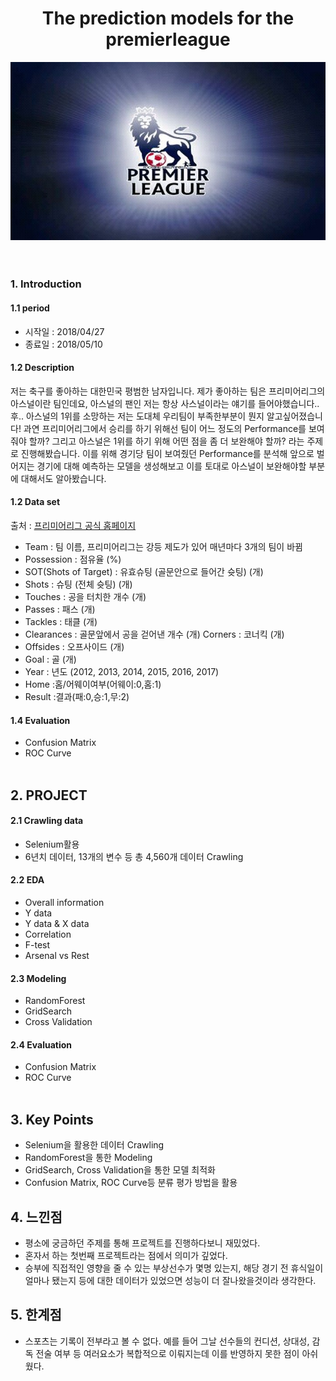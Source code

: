 <h1><center>The prediction models for the premierleague</center></h1>

<center><img src="img/premierleague.jpeg" width = 800></center>
<br><br/>


### 1. Introduction

#### 1.1 period
- 시작일 : 2018/04/27
- 종료일 : 2018/05/10

#### 1.2 Description

저는 축구를 좋아하는 대한민국 평범한 남자입니다. 제가 좋아하는 팀은 프리미어리그의 아스널이란 팀인데요, 아스널의 팬인 저는 항상 사스널이라는 얘기를 들어야했습니다..후.. 아스널의 1위를 소망하는 저는 도대체 우리팀이 부족한부분이 뭔지 알고싶어졌습니다! 과연 프리미어리그에서 승리를 하기 위해선 팀이 어느 정도의 Performance를 보여줘야 할까?
그리고 아스널은 1위를 하기 위해 어떤 점을 좀 더 보완해야 할까? 라는 주제로 진행해봤습니다. 이를 위해 경기당 팀이 보여줬던 Performance를 분석해 앞으로 벌어지는 경기에 대해 예측하는 모델을 생성해보고 이를 토대로 아스널이 보완해야할 부분에 대해서도 알아봤습니다.


#### 1.2 Data set
출처 : [프리미어리그 공식 홈페이지](https://www.premierleague.com)

- Team : 팀 이름, 프리미어리그는 강등 제도가 있어 매년마다 3개의 팀이 바뀜
- Possession : 점유율 (%)
- SOT(Shots of Target) : 유효슈팅 (골문안으로 들어간 슛팅) (개)
- Shots : 슈팅 (전체 슛팅) (개)
- Touches : 공을 터치한 개수 (개)
- Passes : 패스 (개)
- Tackles : 태클 (개)
- Clearances : 골문앞에서 공을 걷어낸 개수 (개) Corners : 코너킥 (개)
- Offsides : 오프사이드 (개)
- Goal : 골 (개)
- Year : 년도 (2012, 2013, 2014, 2015, 2016, 2017)
- Home :홈/어웨이여부(어웨이:0,홈:1)
- Result :결과(패:0,승:1,무:2)


#### 1.4 Evaluation
- Confusion Matrix
- ROC Curve
<br><br/>


## 2. PROJECT

#### 2.1 Crawling data

- Selenium활용
- 6년치 데이터, 13개의 변수 등 총 4,560개 데이터 Crawling


#### 2.2 EDA
- Overall information
- Y data
- Y data & X data
- Correlation
- F-test
- Arsenal vs Rest

#### 2.3 Modeling
- RandomForest
- GridSearch
- Cross Validation


#### 2.4 Evaluation
- Confusion Matrix
- ROC Curve
<br><br/>


## 3. Key Points
- Selenium을 활용한 데이터 Crawling
- RandomForest을 통한 Modeling
- GridSearch, Cross Validation을 통한 모델 최적화
- Confusion Matrix, ROC Curve등 분류 평가 방법을 활용


## 4. 느낀점
- 평소에 궁금하던 주제를 통해 프로젝트를 진행하다보니 재밌었다.
- 혼자서 하는 첫번째 프로젝트라는 점에서 의미가 깊었다.
- 승부에 직접적인 영향을 줄 수 있는 부상선수가 몇명 있는지, 해당 경기 전 휴식일이 얼마나 됐는지 등에 대한 데이터가 있었으면 성능이 더 잘나왔을것이라 생각한다.


## 5. 한계점
- 스포츠는 기록이 전부라고 볼 수 없다. 예를 들어 그날 선수들의 컨디션, 상대성, 감독 전술 여부 등 여러요소가 복합적으로 이뤄지는데 이를 반영하지 못한 점이 아쉬웠다.
